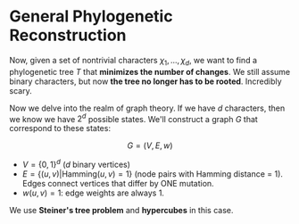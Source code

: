 # General Phylogenetic Reconstruction

Now, given a set of nontrivial characters $\chi_1,...,\chi_d$, we want to find a phylogenetic tree $T$ that **minimizes the number of changes**. We still assume binary characters, but now **the tree no longer has to be rooted**. Incredibly scary. 

Now we delve into the realm of graph theory. If we have $d$ characters, then we know we have $2^d$ possible states. We'll construct a graph $G$ that correspond to these states:

$$G = (V, E, w)$$

- $V = \{0,1\}^d$ ($d$ binary vertices)
- $E = \{(u,v) | \text{Hamming}(u,v) = 1\}$ (node pairs with Hamming distance = 1). Edges connect vertices that differ by ONE mutation.
- $w(u,v) = 1$: edge weights are always 1.

We use **Steiner's tree problem** and **hypercubes** in this case. 

